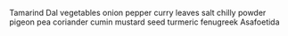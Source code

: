 Tamarind
Dal
vegetables
onion
pepper 
curry leaves
salt
chilly powder
pigeon pea
coriander
cumin
mustard seed
turmeric
fenugreek
Asafoetida
